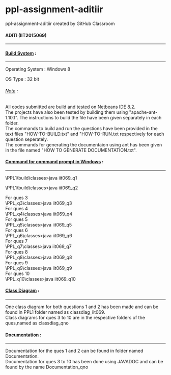 # ppl-assignment-aditiir
ppl-assignment-aditiir created by GitHub Classroom
<h4>ADITI (IIT2015069)</h4>
<hr>

<h4><u>Build System</u> :</h4>
<hr>
Operating System : Windows 8 <p>
OS Type : 32 bit<p>
<h6><u>Note</u> :</h6> All codes submitted are build and tested on Netbeans IDE 8.2.<br>
The projects have also been tested by building them using "apache-ant-1.10.1". The instructions to build the file have been given separately in each folder.<br>
The commands to build and run the questions have been provided in the text files "HOW-TO-BUILD.txt" and "HOW-TO-RUN.txt respectively for each question seperately.<br>
The commands for generating the documentaion using ant has been given in the file named "HOW TO GENERATE DOCUMENTATION.txt".<p>

<h4><u>Command for command prompt in Windows</u> :</h4>
<hr>
\PPL1\build\classes>java iit069_q1
<p>
\PPL1\build\classes>java iit069_q2
<p>
For ques 3<br>
\PPL_q3\classes>java iit069_q3<br>
For ques 4<br>
\PPL_q4\classes>java iit069_q4<br>
For ques 5<br>
\PPL_q5\classes>java iit069_q5<br>
For ques 6<br>
\PPL_q6\classes>java iit069_q6<br>
For ques 7<br>
\PPL_q7\classes>java iit069_q7<br>
For ques 8<br>
\PPL_q8\classes>java iit069_q8<br>
For ques 9<br>
\PPL_q9\classes>java iit069_q9<br>
For ques 10<br>
\PPL_q10\classes>java iit069_q10<br>
<h4><u>Class Diagram</u> :</h4>
<hr>
One class diagram for both questions 1 and 2 has been made and can be found in PPL1 folder named as classdiag_iit069.<br>
Class diagrams for ques 3 to 10 are in the respective folders of the ques,named as classdiag_qno

<h4><u>Documentation</u> :</h4>
<hr>
Documentation for the ques 1 and 2 can be found in folder named Documentation.<br>
Documentation for ques 3 to 10 has been done using JAVADOC and can be found by the name Documentation_qno<br>
